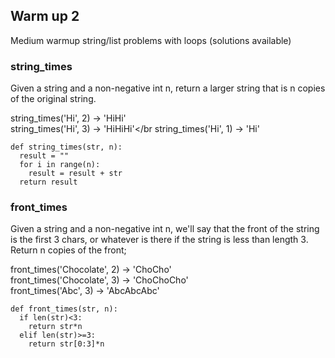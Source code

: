 ## Warm up 2

Medium warmup string/list problems with loops (solutions available)

### string_times

Given a string and a non-negative int n, return a larger string that is n copies of the original string.

string_times('Hi', 2) → 'HiHi'</br>
string_times('Hi', 3) → 'HiHiHi'</br
string_times('Hi', 1) → 'Hi'

```
def string_times(str, n):
  result = ""
  for i in range(n):
    result = result + str
  return result
```

### front_times

Given a string and a non-negative int n, we'll say that the front of the string is the first 3 chars, or whatever is there if the string is less than length 3. Return n copies of the front;

front_times('Chocolate', 2) → 'ChoCho'</br>
front_times('Chocolate', 3) → 'ChoChoCho'</br>
front_times('Abc', 3) → 'AbcAbcAbc'

```
def front_times(str, n):
  if len(str)<3:
    return str*n
  elif len(str)>=3:
    return str[0:3]*n
```
